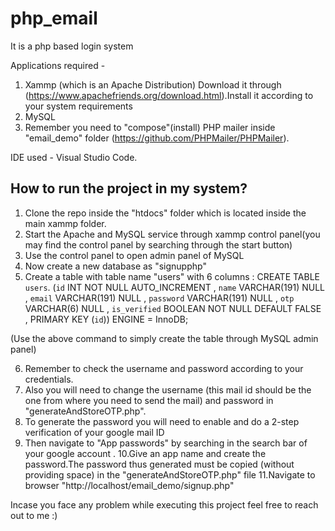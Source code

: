 # php_email
It is a php based login system 

Applications required - 
1. Xammp (which is an Apache Distribution)
   Download it through (https://www.apachefriends.org/download.html).Install it according to your system requirements
2. MySQL
3. Remember you need to "compose"(install) PHP mailer inside "email_demo" folder (https://github.com/PHPMailer/PHPMailer).
   
IDE used - Visual Studio Code.

How to run the project in my system?
------------------------------------------
1. Clone the repo inside the "htdocs" folder which is located inside the main xammp folder.
2. Start the Apache and MySQL service through xammp control panel(you may find the control panel by searching through the start button)
3. Use the control panel to open admin panel of MySQL
4. Now create a new database as "signupphp"
5. Create a table with table name "users" with 6 columns :
	CREATE TABLE `users`. (`id` INT NOT NULL AUTO_INCREMENT , `name` VARCHAR(191) NULL , `email` VARCHAR(191) NULL , `password` VARCHAR(191) NULL , `otp` VARCHAR(6) NULL , `is_verified` BOOLEAN NOT NULL DEFAULT FALSE , PRIMARY KEY (`id`)) ENGINE = InnoDB;

(Use the above command to simply create the table through MySQL admin panel)

6. Remember to check the username and password according to your credentials.
7. Also you will need to change the username (this mail id should be the one from where you need to send the mail) and password in "generateAndStoreOTP.php".
8. To generate the password you will need to enable and do a 2-step verification of your google mail ID
9. Then navigate to "App passwords" by searching in the search bar of your google account .
10.Give an app name and create the password.The password thus generated must be copied (without providing space) in the "generateAndStoreOTP.php" file
11.Navigate to browser "http://localhost/email_demo/signup.php"

Incase you face any problem while executing this project feel free to reach out to me :)
